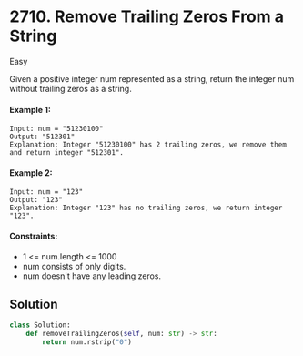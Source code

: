 # 2710. Remove Trailing Zeros From a String

Easy

Given a positive integer num represented as a string, return the integer num
without trailing zeros as a string.

#### Example 1:

```
Input: num = "51230100"
Output: "512301"
Explanation: Integer "51230100" has 2 trailing zeros, we remove them and return integer "512301".
```

#### Example 2:

```
Input: num = "123"
Output: "123"
Explanation: Integer "123" has no trailing zeros, we return integer "123".
```

#### Constraints:

- 1 <= num.length <= 1000
- num consists of only digits.
- num doesn't have any leading zeros.

## Solution

```python
class Solution:
    def removeTrailingZeros(self, num: str) -> str:
        return num.rstrip("0")
```
